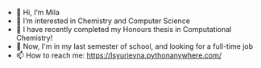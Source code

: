 - 👋 Hi, I’m Mila
- 👀 I’m interested in Chemistry and Computer Science
- 🌱 I have recently completed my Honours thesis in Computational Chemistry!
- 🌱 Now, I'm in my last semester of school, and looking for a full-time job
- 📫 How to reach me: https://lsyurievna.pythonanywhere.com/

